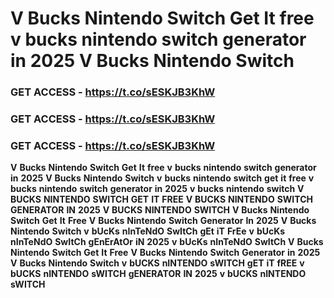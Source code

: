 # <strong>V</strong> <strong>Bucks</strong> <strong>Nintendo</strong> <strong>Switch</strong> <strong>Get</strong> <strong>It</strong> <strong>free</strong> <strong>v</strong> <strong>bucks</strong> <strong>nintendo</strong> <strong>switch</strong> <strong>generator</strong> <strong>in</strong> <strong>2025</strong> <strong>V</strong> <strong>Bucks</strong> <strong>Nintendo</strong> <strong>Switch</strong>

### <strong>GET</strong> <strong>ACCESS</strong> <strong>-</strong> <strong>https://t.co/sESKJB3KhW</strong>

### <strong>GET</strong> <strong>ACCESS</strong> <strong>-</strong> <strong>https://t.co/sESKJB3KhW</strong>

### <strong>GET</strong> <strong>ACCESS</strong> <strong>-</strong> <strong>https://t.co/sESKJB3KhW</strong>

<strong>V</strong> <strong>Bucks</strong> <strong>Nintendo</strong> <strong>Switch</strong> <strong>Get</strong> <strong>It</strong> <strong>free</strong> <strong>v</strong> <strong>bucks</strong> <strong>nintendo</strong> <strong>switch</strong> <strong>generator</strong> <strong>in</strong> <strong>2025</strong> <strong>V</strong> <strong>Bucks</strong> <strong>Nintendo</strong> <strong>Switch</strong> <strong>v</strong> <strong>bucks</strong> <strong>nintendo</strong> <strong>switch</strong> <strong>get</strong> <strong>it</strong> <strong>free</strong> <strong>v</strong> <strong>bucks</strong> <strong>nintendo</strong> <strong>switch</strong> <strong>generator</strong> <strong>in</strong> <strong>2025</strong> <strong>v</strong> <strong>bucks</strong> <strong>nintendo</strong> <strong>switch</strong> <strong>V</strong> <strong>BUCKS</strong> <strong>NINTENDO</strong> <strong>SWITCH</strong> <strong>GET</strong> <strong>IT</strong> <strong>FREE</strong> <strong>V</strong> <strong>BUCKS</strong> <strong>NINTENDO</strong> <strong>SWITCH</strong> <strong>GENERATOR</strong> <strong>IN</strong> <strong>2025</strong> <strong>V</strong> <strong>BUCKS</strong> <strong>NINTENDO</strong> <strong>SWITCH</strong> <strong>V</strong> <strong>Bucks</strong> <strong>Nintendo</strong> <strong>Switch</strong> <strong>Get</strong> <strong>It</strong> <strong>Free</strong> <strong>V</strong> <strong>Bucks</strong> <strong>Nintendo</strong> <strong>Switch</strong> <strong>Generator</strong> <strong>In</strong> <strong>2025</strong> <strong>V</strong> <strong>Bucks</strong> <strong>Nintendo</strong> <strong>Switch</strong> <strong>v</strong> <strong>bUcKs</strong> <strong>nInTeNdO</strong> <strong>SwItCh</strong> <strong>gEt</strong> <strong>iT</strong> <strong>FrEe</strong> <strong>v</strong> <strong>bUcKs</strong> <strong>nInTeNdO</strong> <strong>SwItCh</strong> <strong>gEnErAtOr</strong> <strong>iN</strong> <strong>2025</strong> <strong>v</strong> <strong>bUcKs</strong> <strong>nInTeNdO</strong> <strong>SwItCh</strong> <strong>V</strong> <strong>Bucks</strong> <strong>Nintendo</strong> <strong>Switch</strong> <strong>Get</strong> <strong>It</strong> <strong>Free</strong> <strong>V</strong> <strong>Bucks</strong> <strong>Nintendo</strong> <strong>Switch</strong> <strong>Generator</strong> <strong>in</strong> <strong>2025</strong> <strong>V</strong> <strong>Bucks</strong> <strong>Nintendo</strong> <strong>Switch</strong> <strong>v</strong> <strong>bUCKS</strong> <strong>nINTENDO</strong> <strong>sWITCH</strong> <strong>gET</strong> <strong>iT</strong> <strong>fREE</strong> <strong>v</strong> <strong>bUCKS</strong> <strong>nINTENDO</strong> <strong>sWITCH</strong> <strong>gENERATOR</strong> <strong>IN</strong> <strong>2025</strong> <strong>v</strong> <strong>bUCKS</strong> <strong>nINTENDO</strong> <strong>sWITCH</strong>